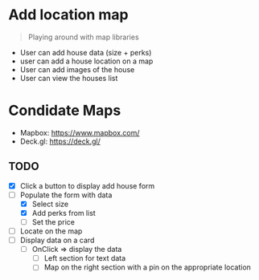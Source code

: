 # Add location map

> Playing around with map libraries

- User can add house data (size + perks)
- user can add a house location on a map
- User can add images of the house
- User can view the houses list

# Condidate Maps

- Mapbox: https://www.mapbox.com/
- Deck.gl: https://deck.gl/

## TODO

- [x] Click a button to display add house form
- [ ] Populate the form with data
  - [x] Select size
  - [x] Add perks from list
  - [ ] Set the price
- [ ] Locate on the map
- [ ] Display data on a card
  - [ ] OnClick => display the data
    - [ ] Left section for text data
    - [ ] Map on the right section with a pin on the appropriate location
